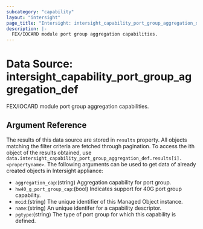 ```yaml
---
subcategory: "capability"
layout: "intersight"
page_title: "Intersight: intersight_capability_port_group_aggregation_def"
description: |-
  FEX/IOCARD module port group aggregation capabilities.
---
```


# Data Source: intersight_capability_port_group_aggregation_def
FEX/IOCARD module port group aggregation capabilities.
## Argument Reference
The results of this data source are stored in `results` property.
All objects matching the filter criteria are fetched through pagination.
To access the ith object of the results obtained, use `data.intersight_capability_port_group_aggregation_def.results[i].<propertyname>`.
The following arguments can be used to get data of already created objects in Intersight appliance:
* `aggregation_cap`:(string) Aggregation capability for port group. 
* `hw40_g_port_group_cap`:(bool) Indicates support for 40G port group capability. 
* `moid`:(string) The unique identifier of this Managed Object instance. 
* `name`:(string) An unique identifer for a capability descriptor. 
* `pgtype`:(string) The type of port group for which this capability is defined. 
 